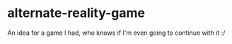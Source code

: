 # alternate-reality-game
An idea for a game I had, who knows if I'm even going to continue with it :/
